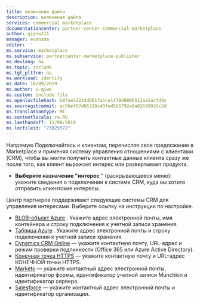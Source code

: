 ```yaml
---
title: включение файла
description: включение файла
services: commercial marketplace
documentationcenter: partner-center-commercial-marketplace
author: qianw211
manager: evansma
editor: ''
ms.service: marketplace
ms.subservice: partnercenter-marketplace-publisher
ms.devlang: na
ms.topic: include
ms.tgt_pltfrm: na
ms.workload: identity
ms.date: 10/09/2019
ms.author: v-qiwe
ms.custom: include file
ms.openlocfilehash: b8fae52224d601fabce1470d9886512aa5acfd4c
ms.sourcegitcommit: ac56ef07d86328c40fed5b5792a6a02698926c2d
ms.translationtype: MT
ms.contentlocale: ru-RU
ms.lasthandoff: 11/08/2019
ms.locfileid: "73825572"
---
```

Напрямую Подключайтесь к клиентам, перечисляя свое предложение в Marketplace и применяя систему управления отношениями с клиентами (CRM), чтобы вы могли получить контактные данные клиента сразу же после того, как клиент выражает интерес или развертывает продукта.

- **Выберите назначение "интерес** " (раскрывающееся меню): укажите сведения о подключении к системе CRM, куда вы хотите отправить клиентские интересы. 

Центр партнеров поддерживает следующие системы CRM для управления интересами. Выберите ссылку на инструкции по настройке.

- [BLOB-объект Azure](../commercial-marketplace-lead-management-instructions-azure-blob.md) . Укажите адрес электронной почты, имя контейнера и строку подключения к учетной записи хранения. 
- [Таблица Azure](../commercial-marketplace-lead-management-instructions-azure-table.md) . Укажите адрес электронной почты и строку подключения к учетной записи хранения. 
- [Dynamics CRM Online](../commercial-marketplace-lead-management-instructions-dynamics.md) — укажите контактную почту, URL-адрес и режим проверки подлинности (Office 365 или Azure Active Directory).
- [Конечная точка HTTPS](../commercial-marketplace-lead-management-instructions-https.md) — укажите контактную почту и URL-адрес КОНЕЧНОЙ точки HTTPS. 
- [Marketo](../commercial-marketplace-lead-management-instructions-marketo.md) — укажите контактный адрес электронной почты, идентификатор формы, идентификатор учетной записи Munchkin и идентификатор сервера.
- [Salesforce](../commercial-marketplace-lead-management-instructions-salesforce.md) — укажите контактный адрес электронной почты и идентификатор организации. 


